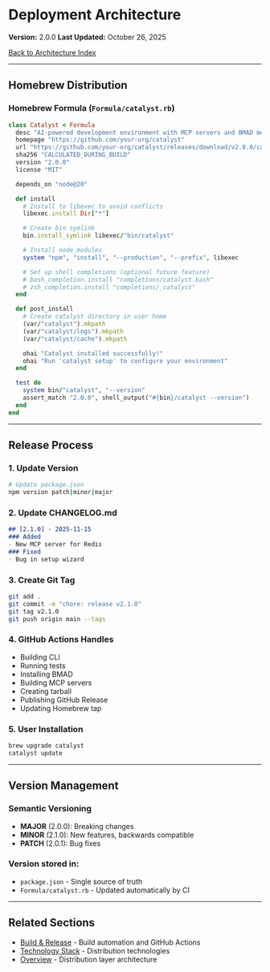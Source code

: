 # Deployment Architecture

**Version:** 2.0.0
**Last Updated:** October 26, 2025

[Back to Architecture Index](README.md)

---

## Homebrew Distribution

### Homebrew Formula (`Formula/catalyst.rb`)

```ruby
class Catalyst < Formula
  desc "AI-powered development environment with MCP servers and BMAD methodology"
  homepage "https://github.com/your-org/catalyst"
  url "https://github.com/your-org/catalyst/releases/download/v2.0.0/catalyst-2.0.0.tar.gz"
  sha256 "CALCULATED_DURING_BUILD"
  version "2.0.0"
  license "MIT"

  depends_on "node@20"

  def install
    # Install to libexec to avoid conflicts
    libexec.install Dir["*"]

    # Create bin symlink
    bin.install_symlink libexec/"bin/catalyst"

    # Install node_modules
    system "npm", "install", "--production", "--prefix", libexec

    # Set up shell completions (optional future feature)
    # bash_completion.install "completions/catalyst.bash"
    # zsh_completion.install "completions/_catalyst"
  end

  def post_install
    # Create catalyst directory in user home
    (var/"catalyst").mkpath
    (var/"catalyst/logs").mkpath
    (var/"catalyst/cache").mkpath

    ohai "Catalyst installed successfully!"
    ohai "Run 'catalyst setup' to configure your environment"
  end

  test do
    system bin/"catalyst", "--version"
    assert_match "2.0.0", shell_output("#{bin}/catalyst --version")
  end
end
```

---

## Release Process

### 1. Update Version
```bash
# Update package.json
npm version patch|minor|major
```

### 2. Update CHANGELOG.md
```markdown
## [2.1.0] - 2025-11-15
### Added
- New MCP server for Redis
### Fixed
- Bug in setup wizard
```

### 3. Create Git Tag
```bash
git add .
git commit -m "chore: release v2.1.0"
git tag v2.1.0
git push origin main --tags
```

### 4. GitHub Actions Handles
- Building CLI
- Running tests
- Installing BMAD
- Building MCP servers
- Creating tarball
- Publishing GitHub Release
- Updating Homebrew tap

### 5. User Installation
```bash
brew upgrade catalyst
catalyst update
```

---

## Version Management

### Semantic Versioning

- **MAJOR** (2.0.0): Breaking changes
- **MINOR** (2.1.0): New features, backwards compatible
- **PATCH** (2.0.1): Bug fixes

### Version stored in:
- `package.json` - Single source of truth
- `Formula/catalyst.rb` - Updated automatically by CI

---

## Related Sections

- [Build & Release](05-build-and-release.md) - Build automation and GitHub Actions
- [Technology Stack](02-technology-stack.md) - Distribution technologies
- [Overview](01-overview.md) - Distribution layer architecture
